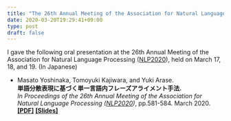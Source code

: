 ```yaml
---
title: "The 26th Annual Meeting of the Association for Natural Language Processing (In Japanese)"
date: 2020-03-20T19:29:41+09:00
type: post
draft: false
---
```


I gave the following oral presentation at
the 26th Annual Meeting of the Association for Natural Language Processing ([NLP2020](https://www.anlp.jp/nlp2020/)),
held on March 17, 18, and 19. (In Japanese)

- Masato Yoshinaka, Tomoyuki Kajiwara, and Yuki Arase. \
  **単語分散表現に基づく単一言語内フレーズアライメント手法.** \
  *In Proceedings of the 26th Annual Meeting of the Association for Natural Language Processing ([NLP2020](https://www.anlp.jp/nlp2020/))*, pp.581-584. March 2020. \
  **[[PDF]](https://www.anlp.jp/proceedings/annual_meeting/2020/pdf_dir/C3-3.pdf)**
  **[[Slides]](/pdf/nlp2020_yoshinaka.pdf)**
